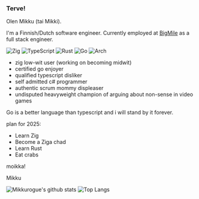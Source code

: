 ### Terve!

Olen Mikku (tai Mikki).

I'm a Finnish/Dutch software engineer. Currently employed at [BigMile](https://www.bigmile.eu) as a full stack engineer.

![Zig](https://img.shields.io/badge/Zig-%23F7A41D.svg?style=for-the-badge&logo=zig&logoColor=white) ![TypeScript](https://img.shields.io/badge/typescript-%23007ACC.svg?style=for-the-badge&logo=typescript&logoColor=white) ![Rust](https://img.shields.io/badge/rust-%23000000.svg?style=for-the-badge&logo=rust&logoColor=white) ![Go](https://img.shields.io/badge/go-%2300ADD8.svg?style=for-the-badge&logo=go&logoColor=white) ![Arch](https://img.shields.io/badge/Arch%20Linux-1793D1?logo=arch-linux&logoColor=fff&style=for-the-badge)

- zig low-wit user (working on becoming midwit)
- certified go enjoyer
- qualified typescript disliker
- self admitted c# programmer
- authentic scrum mommy displeaser
- undisputed heavyweight champion of arguing about non-sense in video games

Go is a better language than typescript and i will stand by it forever.

plan for 2025:
- Learn Zig
- Become a Ziga chad
- Learn Rust
- Eat crabs

moikka!

Mikku

![Mikkurogue's github stats](https://github-readme-stats.vercel.app/api?username=mikkurogue&theme=catppuccin&bg_color=1e1e2e&text_color=cdd6f4&icon_color=cba6f7&title_color=94e2d5&show_icons=true)
![Top Langs](https://github-readme-stats.vercel.app/api/top-langs/?username=mikkurogue&theme=catppuccin&hide=html,css,cmake&layout=compact&langs_count=10&bg_color=1e1e2e&e&text_color=cdd6f4&icon_color=cba6f7&title_color=94e2d5&hide_title=true)
